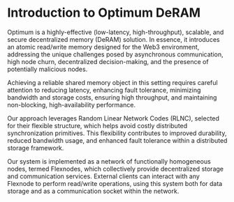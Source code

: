 # Introduction to Optimum DeRAM

Optimum is a highly-effective (low-latency, high-throughput), scalable, and secure
decentralized memory (DeRAM) solution. In essence, it introduces an atomic
read/write memory designed for the Web3 environment, addressing the unique
challenges posed by asynchronous communication, high node churn, decentralized
decision-making, and the presence of potentially malicious nodes.

Achieving a reliable shared memory object in this setting requires careful
attention to reducing latency, enhancing fault tolerance, minimizing bandwidth
and storage costs, ensuring high throughput, and maintaining non-blocking,
high-availability performance.

Our approach leverages Random Linear Network Codes (RLNC), selected for their
flexible structure, which helps avoid costly distributed synchronization
primitives. This flexibility contributes to improved durability, reduced
bandwidth usage, and enhanced fault tolerance within a distributed storage
framework.

Our system is implemented as a network of functionally homogeneous nodes, termed
Flexnodes, which collectively provide decentralized storage and communication
services. External clients can interact with any Flexnode to perform read/write
operations, using this system both for data storage and as a communication
socket within the network.
